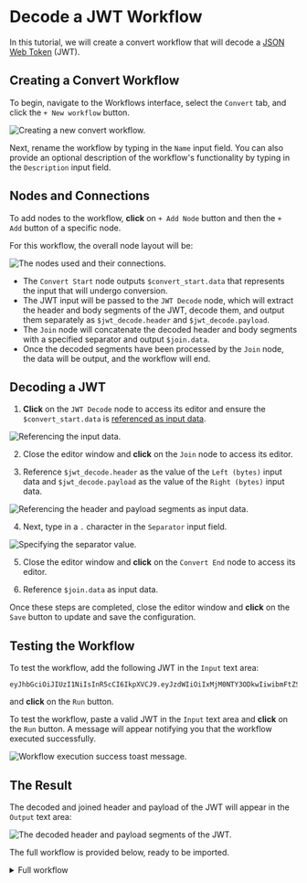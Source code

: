 # Decode a JWT Workflow

In this tutorial, we will create a convert workflow that will decode a [JSON Web Token](https://en.wikipedia.org/wiki/JSON_Web_Token) (JWT).

## Creating a Convert Workflow

To begin, navigate to the Workflows interface, select the `Convert` tab, and click the `+ New workflow` button.

<img alt="Creating a new convert workflow." src="/_images/new_convert_workflow.png" center>

Next, rename the workflow by typing in the `Name` input field. You can also provide an optional description of the workflow's functionality by typing in the `Description` input field.

## Nodes and Connections

To add nodes to the workflow, **click** on `+ Add Node` button and then the `+ Add` button of a specific node.

For this workflow, the overall node layout will be:

<img alt="The nodes used and their connections." src="/_images/decode_jwt_nodes.png" center>

- The `Convert Start` node outputs `$convert_start.data` that represents the input that will undergo conversion.
- The JWT input will be passed to the `JWT Decode` node, which will extract the header and body segments of the JWT, decode them, and output them separately as `$jwt_decode.header` and `$jwt_decode.payload`.
- The `Join` node will concatenate the decoded header and body segments with a specified separator and output `$join.data`.
- Once the decoded segments have been processed by the `Join` node, the data will be output, and the workflow will end.

## Decoding a JWT

1. **Click** on the `JWT Decode` node to access its editor and ensure the `$convert_start.data` is [referenced as input data](/guides/workflows_references.md).

<img alt="Referencing the input data." src="/_images/workflows_convert_reference_data.png" center>

2. Close the editor window and **click** on the `Join` node to access its editor.

3. Reference `$jwt_decode.header` as the value of the `Left (bytes)` input data and `$jwt_decode.payload` as the value of the `Right (bytes)` input data.

<img alt="Referencing the header and payload segments as input data." src="/_images/workflows_join_reference_header_payload.png" center>

4. Next, type in a `.` character in the `Separator` input field.

<img alt="Specifying the separator value." src="/_images/decode_jwt_separator.png" center>

5. Close the editor window and **click** on the `Convert End` node to access its editor.

6. Reference `$join.data` as input data.

Once these steps are completed, close the editor window and **click** on the `Save` button to update and save the configuration.

## Testing the Workflow

To test the workflow, add the following JWT in the `Input` text area:

```
eyJhbGciOiJIUzI1NiIsInR5cCI6IkpXVCJ9.eyJzdWIiOiIxMjM0NTY3ODkwIiwibmFtZSI6IkpvaG4gRG9lIiwiaWF0IjoxNTE2MjM5MDIyfQ.SflKxwRJSMeKKF2QT4fwpMeJf36POk6yJV_adQssw5c
```

and **click** on the `Run` button.

To test the workflow, paste a valid JWT in the `Input` text area and **click** on the `Run` button.  A message will appear notifying you that the workflow executed successfully.

<img alt="Workflow execution success toast message." src="/_images/workflows_toast_message_success.png" center/>

## The Result

The decoded and joined header and payload of the JWT will appear in the `Output` text area:

<img alt="The decoded header and payload segments of the JWT." src="/_images/decode_jwt_result.png" center/>

The full workflow is provided below, ready to be imported.

<details>
<summary>Full workflow</summary>

``` json
{
  "description": "Decodes the header and payload segments of a JWT.",
  "edition": 2,
  "graph": {
    "edges": [
      {
        "source": {
          "exec_alias": "exec",
          "node_id": 0
        },
        "target": {
          "exec_alias": "exec",
          "node_id": 2
        }
      },
      {
        "source": {
          "exec_alias": "exec",
          "node_id": 2
        },
        "target": {
          "exec_alias": "exec",
          "node_id": 3
        }
      },
      {
        "source": {
          "exec_alias": "exec",
          "node_id": 3
        },
        "target": {
          "exec_alias": "exec",
          "node_id": 1
        }
      }
    ],
    "nodes": [
      {
        "alias": "convert_start",
        "definition_id": "caido/convert-start",
        "display": {
          "x": -90,
          "y": 0
        },
        "id": 0,
        "inputs": [],
        "name": "Convert Start",
        "version": "0.1.0"
      },
      {
        "alias": "convert_end",
        "definition_id": "caido/convert-end",
        "display": {
          "x": 530,
          "y": 0
        },
        "id": 1,
        "inputs": [
          {
            "alias": "data",
            "value": {
              "data": "$join.data",
              "kind": "ref"
            }
          }
        ],
        "name": "Convert End",
        "version": "0.1.0"
      },
      {
        "alias": "jwt_decode",
        "definition_id": "caido/jwt-decode",
        "display": {
          "x": 120,
          "y": 0
        },
        "id": 2,
        "inputs": [
          {
            "alias": "data",
            "value": {
              "data": "$convert_start.data",
              "kind": "ref"
            }
          }
        ],
        "name": "JWT Decode",
        "version": "0.1.0"
      },
      {
        "alias": "join",
        "definition_id": "caido/join-two",
        "display": {
          "x": 330,
          "y": 0
        },
        "id": 3,
        "inputs": [
          {
            "alias": "left",
            "value": {
              "data": "$jwt_decode.header",
              "kind": "ref"
            }
          },
          {
            "alias": "right",
            "value": {
              "data": "$jwt_decode.payload",
              "kind": "ref"
            }
          },
          {
            "alias": "separator",
            "value": {
              "data": ".",
              "kind": "string"
            }
          }
        ],
        "name": "Join",
        "version": "0.1.0"
      }
    ]
  },
  "id": "786191d6-a205-4360-9122-715629645280",
  "kind": "convert",
  "name": "JWT Decode"
}
```

</details>
